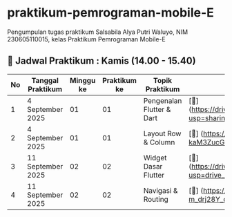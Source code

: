 # praktikum-pemrograman-mobile-E
Pengumpulan tugas praktikum Salsabila Alya Putri Waluyo, NIM 230605110015, kelas Praktikum Pemrograman Mobile-E  
## 📅 Jadwal Praktikum : Kamis (14.00 - 15.40)

| No | Tanggal Praktikum | Minggu ke | Praktikum ke | Topik Praktikum           | Link Google Drive | Link GitHub |
|----|-------------------|-----------|--------------|---------------------------|-------------------|-------------|
| 1  | 4 September 2025  | 01        | 01           | Pengenalan Flutter & Dart | [📂] (https://drive.google.com/file/d/1awuJkEVPECZQR3Obslwevs58WBeJDLZF/view?usp=sharing). | [💻 GitHub](https://github.com/SalsabilaAlya26/mobile-programming-practicum-pertemuan-1-modul-1-) |
| 2  | 4 September 2025  | 01        | 01           | Layout Row & Column       | [📂] (https://drive.google.com/file/d/1B_EmaTQ-n8b961bV-kaM3ZucGRN5Bz3W/view?usp=sharing). | [💻 GitHub](https://github.com/SalsabilaAlya26/mobile-programming-practicum-pertemuan-1-modul-2.git) |
| 3  | 11 September 2025 | 02        | 02           | Widget Dasar Flutter      | [📂] (https://drive.google.com/file/d/1sNAgPhvgKRwecy9z8d53I_0gQ7jGEPMN/view?usp=drive_link) | [💻 GitHub](https://github.com/SalsabilaAlya26/mobile-programming-practicum-pertemuan-2-modul-1.git) |
| 4  | 11 September 2025 | 02        | 02           | Navigasi & Routing        | [📂] (https://drive.google.com/file/d/1nvxgbSvFUk3QNZMSchW-m_drj28Y_oRC/view?usp=sharing) | [💻 GitHub](https://github.com/SalsabilaAlya26/mobile-programming-practicum-pertemuan-2-modul-2.git) |
